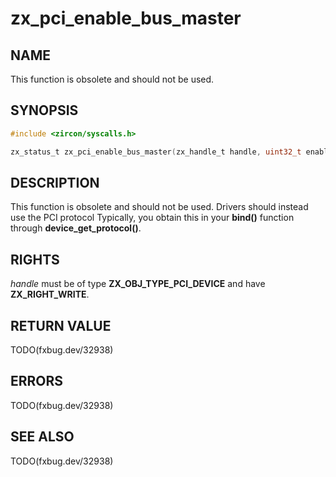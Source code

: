 # zx_pci_enable_bus_master

## NAME

<!-- Contents of this heading updated by update-docs-from-fidl, do not edit. -->

This function is obsolete and should not be used.

## SYNOPSIS

<!-- Contents of this heading updated by update-docs-from-fidl, do not edit. -->

```c
#include <zircon/syscalls.h>

zx_status_t zx_pci_enable_bus_master(zx_handle_t handle, uint32_t enable);
```

## DESCRIPTION

This function is obsolete and should not be used. Drivers should instead use the PCI protocol
Typically, you obtain this in your **bind()** function through **device_get_protocol()**.

## RIGHTS

<!-- Contents of this heading updated by update-docs-from-fidl, do not edit. -->

*handle* must be of type **ZX_OBJ_TYPE_PCI_DEVICE** and have **ZX_RIGHT_WRITE**.

## RETURN VALUE

TODO(fxbug.dev/32938)

## ERRORS

TODO(fxbug.dev/32938)

## SEE ALSO


TODO(fxbug.dev/32938)
